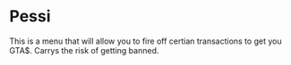 # Pessi

This is a menu that will allow you to fire off certian transactions to get you GTA$. Carrys the risk of getting banned.